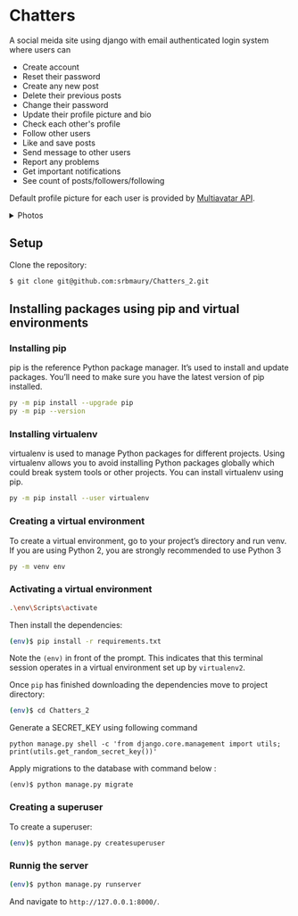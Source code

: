 # Chatters

A social meida site using django with email authenticated login system where users can 
- Create account 
- Reset their password
- Create any new post 
- Delete their previous posts 
- Change their password 
- Update their profile picture and bio 
- Check each other's profile 
- Follow other users 
- Like and save posts 
- Send message to other users
- Report any problems 
- Get important notifications 
- See count of posts/followers/following 

Default profile picture for each user is provided by [Multiavatar API](https://api.multiavatar.com/).

<details>
<summary>Photos</summary>
  
![Screenshot 2023-10-04 085033](https://github.com/srbmaury/Chatters_2/assets/85755081/d4203045-74a3-4d5b-bfce-845885f6a526)

![Screenshot 2023-10-04 085042](https://github.com/srbmaury/Chatters_2/assets/85755081/3bc0c5e0-3db8-43da-858c-f98643a62710)

![Screenshot 2023-10-04 084753](https://github.com/srbmaury/Chatters_2/assets/85755081/3c8f87f6-12a6-4ca5-83f4-15712ba7517f)

![Screenshot 2023-10-04 084823](https://github.com/srbmaury/Chatters_2/assets/85755081/f766bc7e-f427-42da-878b-e9cc65c25610)

![Screenshot 2023-10-04 084834](https://github.com/srbmaury/Chatters_2/assets/85755081/c9393d4c-bd9c-4a97-957d-3127a1478e7d)

![Screenshot 2023-10-04 084844](https://github.com/srbmaury/Chatters_2/assets/85755081/5a5b7306-0be9-421a-9f77-a1058c3cae78)

![Screenshot 2023-10-04 084922](https://github.com/srbmaury/Chatters_2/assets/85755081/32223763-9b4b-4921-855b-9743c2001c86)

</details>

## Setup

Clone the repository:

```sh
$ git clone git@github.com:srbmaury/Chatters_2.git
```


## Installing packages using pip and virtual environments

### Installing pip
pip is the reference Python package manager. It’s used to install and update packages. You’ll need to make sure you have the latest version of pip installed.

```sh
py -m pip install --upgrade pip
py -m pip --version
```
### Installing virtualenv
virtualenv is used to manage Python packages for different projects. Using virtualenv allows you to avoid installing Python packages globally which could break system tools or other projects. You can install virtualenv using pip.

```sh
py -m pip install --user virtualenv
```
### Creating a virtual environment
To create a virtual environment, go to your project’s directory and run venv. If you are using Python 2, you are strongly recommended to use Python 3

```sh
py -m venv env
```

### Activating a virtual environment
```sh
.\env\Scripts\activate
```

Then install the dependencies:

```sh
(env)$ pip install -r requirements.txt
```
Note the `(env)` in front of the prompt. This indicates that this terminal
session operates in a virtual environment set up by `virtualenv2`.

Once `pip` has finished downloading the dependencies move to project directory:
```sh
(env)$ cd Chatters_2
```

Generate a SECRET_KEY using following command
```
python manage.py shell -c 'from django.core.management import utils; print(utils.get_random_secret_key())'
```

Apply migrations to the database with command below :
```
(env)$ python manage.py migrate
```

### Creating a superuser
To create a superuser:
```sh
(env)$ python manage.py createsuperuser
```

### Runnig the server
```sh
(env)$ python manage.py runserver
```

And navigate to `http://127.0.0.1:8000/`.
